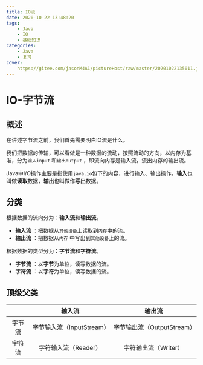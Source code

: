 ```yaml
---
title: IO流
date: 2020-10-22 13:48:20
tags:
	- Java
	- IO
	- 基础知识
categories:
	- Java
	- 复习
cover:
	https://gitee.com/jasonM4A1/pictureHost/raw/master/20201022135011.jpg
---
```


# IO-字节流

## 概述

在讲述字节流之前，我们首先需要明白IO流是什么。

我们把数据的传输，可以看做是一种数据的流动，按照流动的方向，以内存为基准，分为`输入input` 和`输出output` ，即流向内存是输入流，流出内存的输出流。

Java中I/O操作主要是指使用`java.io`包下的内容，进行输入、输出操作。**输入**也叫做**读取**数据，**输出**也叫做作**写出**数据。

## 分类

根据数据的流向分为：**输入流**和**输出流**。

+ **输入流** ：把数据从`其他设备`上读取到`内存`中的流。 
+ **输出流** ：把数据从`内存` 中写出到`其他设备`上的流。

根据数据的类型分为：**字节流**和**字符流**。

+ **字节流** ：以**字节**为单位，读写数据的流。
+ **字符流** ：以**字符**为单位，读写数据的流。

## 顶级父类

|        |          输入流           |           输出流           |
| :----: | :-----------------------: | :------------------------: |
| 字节流 | 字节输入流（InputStream） | 字节输出流（OutputStream） |
| 字符流 |   字符输入流（Reader）    |    字符输出流（Writer）    |